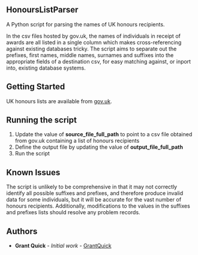 ## HonoursListParser
A Python script for parsing the names of UK honours recipients.

In the csv files hosted by gov.uk, the names of individuals in receipt of awards are all listed in a single column which makes cross-referencing against existing databases tricky. The script aims to separate out the prefixes, first names, middle names, surnames and suffixes into the appropriate fields of a destination csv, for easy matching against, or inport into, existing database systems.

## Getting Started
UK honours lists are available from [gov.uk](https://www.gov.uk/search/all?parent=&keywords=honours+list&level_one_taxon=&manual=&public_timestamp%5Bfrom%5D=&public_timestamp%5Bto%5D=&order=relevance). 

## Running the script
1. Update the value of **source_file_full_path** to point to a csv file obtained from gov.uk containing a list of honours recipients
2. Define the output file by updating the value of **output_file_full_path**
3. Run the script

## Known Issues
The script is unlikely to be comprehensive in that it may not correctly identify all possible suffixes and prefixes, and therefore produce invalid data for some individuals, but it will be accurate for the vast number of honours recipients. Additionally, modifications to the values in the suffixes and prefixes lists should resolve any problem records.

## Authors
* **Grant Quick** - *Initial work* - [GrantQuick](https://github.com/GrantQuick)